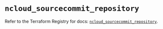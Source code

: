 # `ncloud_sourcecommit_repository`

Refer to the Terraform Registry for docs: [`ncloud_sourcecommit_repository`](https://registry.terraform.io/providers/navercloudplatform/ncloud/4.0.4/docs/resources/sourcecommit_repository).
